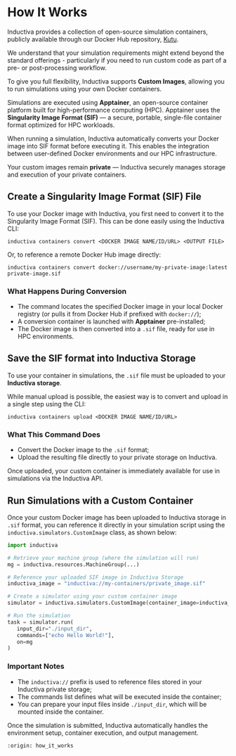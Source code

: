 # How It Works
Inductiva provides a collection of open-source simulation containers, 
publicly available through our Docker Hub repository, [Kutu](https://hub.docker.com/r/inductiva/kutu).

We understand that your simulation requirements might extend beyond the 
standard offerings - particularly if you need to run custom code as part 
of a pre- or post-processing workflow.

To give you full flexibility, Inductiva supports **Custom Images**, allowing 
you to run simulations using your own Docker containers.

Simulations are executed using **Apptainer**, an open-source container platform 
built for high-performance computing (HPC). Apptainer uses the 
**Singularity Image Format (SIF)** — a secure, portable, single-file container 
format optimized for HPC workloads.

When running a simulation, Inductiva automatically converts your Docker image into SIF format before executing it. This enables the integration between user-defined Docker environments and our HPC infrastructure.

Your custom images remain **private** — Inductiva securely manages storage and execution of your private containers.

## Create a Singularity Image Format (SIF) File
To use your Docker image with Inductiva, you first need to convert it to the Singularity Image Format (SIF). This can be done easily using the Inductiva CLI:

```
inductiva containers convert <DOCKER IMAGE NAME/ID/URL> <OUTPUT FILE>
```

Or, to reference a remote Docker Hub image directly:

```
inductiva containers convert docker://username/my-private-image:latest private-image.sif
```

### What Happens During Conversion
- The command locates the specified Docker image in your local Docker registry (or pulls it from Docker Hub if prefixed with `docker://`);
- A conversion container is launched with **Apptainer** pre-installed;
- The Docker image is then converted into a `.sif` file, ready for use in HPC environments.

## Save the SIF format into Inductiva Storage
To use your container in simulations, the `.sif` file must be uploaded to your **Inductiva storage**.

While manual upload is possible, the easiest way is to convert and upload in a single step using the CLI:

```
inductiva containers upload <DOCKER IMAGE NAME/ID/URL>
```

### What This Command Does
- Convert the Docker image to the `.sif` format;
- Upload the resulting file directly to your private storage on Inductiva.

Once uploaded, your custom container is immediately available for use in simulations via the Inductiva API.

## Run Simulations with a Custom Container
Once your custom Docker image has been uploaded to Inductiva storage in 
`.sif` format, you can reference it directly in your simulation script using the 
`inductiva.simulators.CustomImage` class, as shown below:

```python
import inductiva

# Retrieve your machine group (where the simulation will run)
mg = inductiva.resources.MachineGroup(...)

# Reference your uploaded SIF image in Inductiva Storage
inductiva_image = "inductiva://my-containers/private_image.sif"

# Create a simulator using your custom container image
simulator = inductiva.simulators.CustomImage(container_image=inductiva_image)

# Run the simulation
task = simulator.run(
   input_dir="./input_dir",                    
   commands=["echo Hello World!"],             
   on=mg                                       
)
```

### Important Notes
- The `inductiva://` prefix is used to reference files stored in your Inductiva private storage;
- The commands list defines what will be executed inside the container;
- You can prepare your input files inside `./input_dir`, which will be mounted inside the container.

Once the simulation is submitted, Inductiva automatically handles the environment setup, container execution, and output management.

```{banner_small}
:origin: how_it_works
```